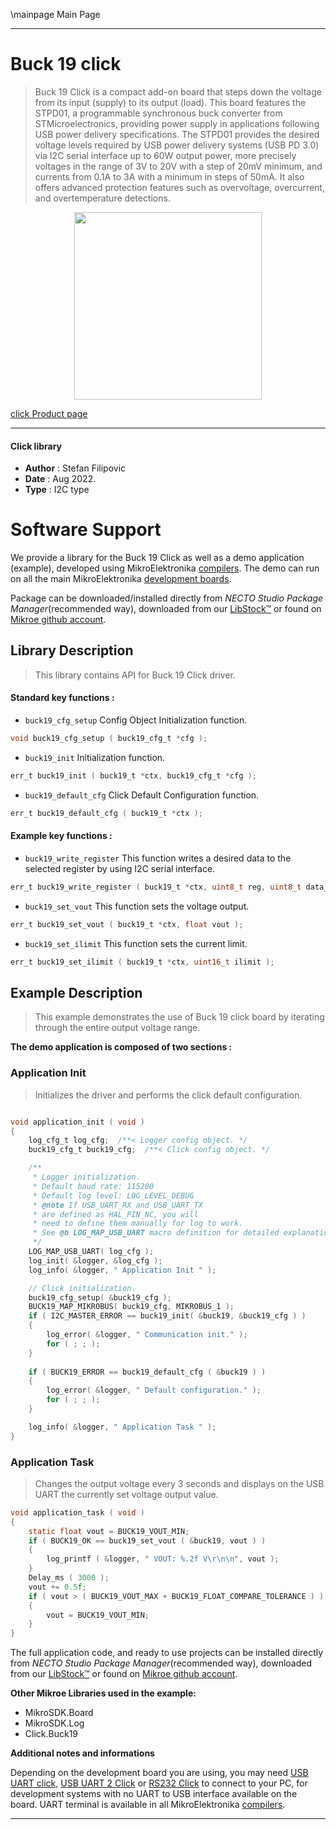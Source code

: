 \mainpage Main Page

---
# Buck 19 click

> Buck 19 Click is a compact add-on board that steps down the voltage from its input (supply) to its output (load). This board features the STPD01, a programmable synchronous buck converter from STMicroelectronics, providing power supply in applications following USB power delivery specifications. The STPD01 provides the desired voltage levels required by USB power delivery systems (USB PD 3.0) via I2C serial interface up to 60W output power, more precisely voltages in the range of 3V to 20V with a step of 20mV minimum, and currents from 0.1A to 3A with a minimum in steps of 50mA. It also offers advanced protection features such as overvoltage, overcurrent, and overtemperature detections.

<p align="center">
  <img src="https://download.mikroe.com/images/click_for_ide/buck19_click.png" height=300px>
</p>

[click Product page](https://www.mikroe.com/buck-19-click)

---


#### Click library

- **Author**        : Stefan Filipovic
- **Date**          : Aug 2022.
- **Type**          : I2C type


# Software Support

We provide a library for the Buck 19 Click
as well as a demo application (example), developed using MikroElektronika
[compilers](https://www.mikroe.com/necto-studio).
The demo can run on all the main MikroElektronika [development boards](https://www.mikroe.com/development-boards).

Package can be downloaded/installed directly from *NECTO Studio Package Manager*(recommended way), downloaded from our [LibStock&trade;](https://libstock.mikroe.com) or found on [Mikroe github account](https://github.com/MikroElektronika/mikrosdk_click_v2/tree/master/clicks).

## Library Description

> This library contains API for Buck 19 Click driver.

#### Standard key functions :

- `buck19_cfg_setup` Config Object Initialization function.
```c
void buck19_cfg_setup ( buck19_cfg_t *cfg );
```

- `buck19_init` Initialization function.
```c
err_t buck19_init ( buck19_t *ctx, buck19_cfg_t *cfg );
```

- `buck19_default_cfg` Click Default Configuration function.
```c
err_t buck19_default_cfg ( buck19_t *ctx );
```

#### Example key functions :

- `buck19_write_register` This function writes a desired data to the selected register by using I2C serial interface.
```c
err_t buck19_write_register ( buck19_t *ctx, uint8_t reg, uint8_t data_in );
```

- `buck19_set_vout` This function sets the voltage output.
```c
err_t buck19_set_vout ( buck19_t *ctx, float vout );
```

- `buck19_set_ilimit` This function sets the current limit.
```c
err_t buck19_set_ilimit ( buck19_t *ctx, uint16_t ilimit );
```

## Example Description

> This example demonstrates the use of Buck 19 click board by iterating through the entire output voltage range.

**The demo application is composed of two sections :**

### Application Init

> Initializes the driver and performs the click default configuration.

```c

void application_init ( void )
{
    log_cfg_t log_cfg;  /**< Logger config object. */
    buck19_cfg_t buck19_cfg;  /**< Click config object. */

    /** 
     * Logger initialization.
     * Default baud rate: 115200
     * Default log level: LOG_LEVEL_DEBUG
     * @note If USB_UART_RX and USB_UART_TX 
     * are defined as HAL_PIN_NC, you will 
     * need to define them manually for log to work. 
     * See @b LOG_MAP_USB_UART macro definition for detailed explanation.
     */
    LOG_MAP_USB_UART( log_cfg );
    log_init( &logger, &log_cfg );
    log_info( &logger, " Application Init " );

    // Click initialization.
    buck19_cfg_setup( &buck19_cfg );
    BUCK19_MAP_MIKROBUS( buck19_cfg, MIKROBUS_1 );
    if ( I2C_MASTER_ERROR == buck19_init( &buck19, &buck19_cfg ) ) 
    {
        log_error( &logger, " Communication init." );
        for ( ; ; );
    }
    
    if ( BUCK19_ERROR == buck19_default_cfg ( &buck19 ) )
    {
        log_error( &logger, " Default configuration." );
        for ( ; ; );
    }

    log_info( &logger, " Application Task " );
}

```

### Application Task

> Changes the output voltage every 3 seconds and displays on the USB UART the currently set voltage output value.

```c
void application_task ( void )
{
    static float vout = BUCK19_VOUT_MIN;
    if ( BUCK19_OK == buck19_set_vout ( &buck19, vout ) )
    {
        log_printf ( &logger, " VOUT: %.2f V\r\n\n", vout );
    }
    Delay_ms ( 3000 );
    vout += 0.5f;
    if ( vout > ( BUCK19_VOUT_MAX + BUCK19_FLOAT_COMPARE_TOLERANCE ) )
    {
        vout = BUCK19_VOUT_MIN;
    }
}
```

The full application code, and ready to use projects can be installed directly from *NECTO Studio Package Manager*(recommended way), downloaded from our [LibStock&trade;](https://libstock.mikroe.com) or found on [Mikroe github account](https://github.com/MikroElektronika/mikrosdk_click_v2/tree/master/clicks).

**Other Mikroe Libraries used in the example:**

- MikroSDK.Board
- MikroSDK.Log
- Click.Buck19

**Additional notes and informations**

Depending on the development board you are using, you may need
[USB UART click](https://www.mikroe.com/usb-uart-click),
[USB UART 2 Click](https://www.mikroe.com/usb-uart-2-click) or
[RS232 Click](https://www.mikroe.com/rs232-click) to connect to your PC, for
development systems with no UART to USB interface available on the board. UART
terminal is available in all MikroElektronika
[compilers](https://shop.mikroe.com/compilers).

---
